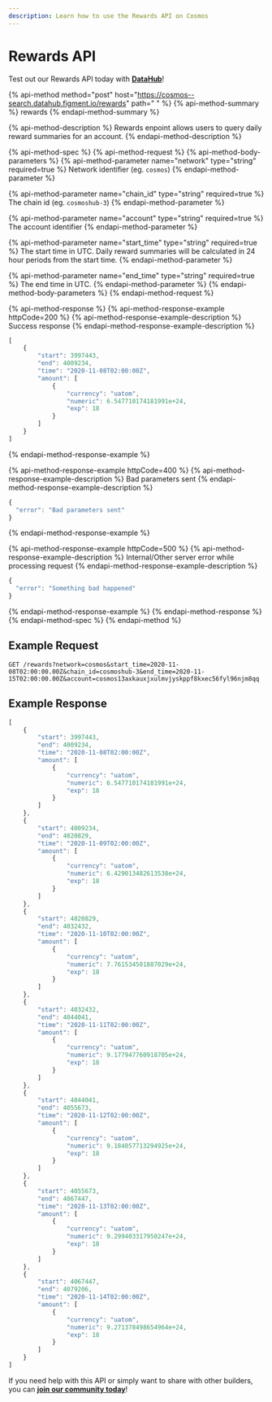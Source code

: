 ```yaml
---
description: Learn how to use the Rewards API on Cosmos
---
```


# Rewards API

Test out our Rewards API today with [**DataHub**](https://datahub.figment.io/sign_up?service=cosmos)!

{% api-method method="post" host="https://cosmos--search.datahub.figment.io/rewards" path=" " %}
{% api-method-summary %}
rewards
{% endapi-method-summary %}

{% api-method-description %}
Rewards enpoint allows users to query daily reward summaries for an account.
{% endapi-method-description %}

{% api-method-spec %}
{% api-method-request %}
{% api-method-body-parameters %}
{% api-method-parameter name="network" type="string" required=true %}
Network identifier \(eg. `cosmos`\)
{% endapi-method-parameter %}

{% api-method-parameter name="chain\_id" type="string" required=true %}
The chain id \(eg. `cosmoshub-3`\)
{% endapi-method-parameter %}

{% api-method-parameter name="account" type="string" required=true %}
The account identifier
{% endapi-method-parameter %}

{% api-method-parameter name="start\_time" type="string" required=true %}
The start time in UTC. Daily reward summaries will be calculated in 24 hour periods from the start time.
{% endapi-method-parameter %}

{% api-method-parameter name="end\_time" type="string" required=true %}
The end time in UTC.
{% endapi-method-parameter %}
{% endapi-method-body-parameters %}
{% endapi-method-request %}

{% api-method-response %}
{% api-method-response-example httpCode=200 %}
{% api-method-response-example-description %}
Success response
{% endapi-method-response-example-description %}

```javascript
[
    {
        "start": 3997443,
        "end": 4009234,
        "time": "2020-11-08T02:00:00Z",
        "amount": [
            {
                "currency": "uatom",
                "numeric": 6.547710174181991e+24,
                "exp": 18
            }
        ]
    }
]
```
{% endapi-method-response-example %}

{% api-method-response-example httpCode=400 %}
{% api-method-response-example-description %}
Bad parameters sent
{% endapi-method-response-example-description %}

```javascript
{
  "error": "Bad parameters sent"
}
```
{% endapi-method-response-example %}

{% api-method-response-example httpCode=500 %}
{% api-method-response-example-description %}
Internal/Other server error while processing request
{% endapi-method-response-example-description %}

```javascript
{
  "error": "Something bad happened" 
}
```
{% endapi-method-response-example %}
{% endapi-method-response %}
{% endapi-method-spec %}
{% endapi-method %}

## Example Request

```http
GET /rewards?network=cosmos&start_time=2020-11-08T02:00:00.00Z&chain_id=cosmoshub-3&end_time=2020-11-15T02:00:00.00Z&account=cosmos13axkauxjxulmvjyskppf8kxec56fyl96njm8qq
```

## Example Response

```javascript
[
    {
        "start": 3997443,
        "end": 4009234,
        "time": "2020-11-08T02:00:00Z",
        "amount": [
            {
                "currency": "uatom",
                "numeric": 6.547710174181991e+24,
                "exp": 18
            }
        ]
    },
    {
        "start": 4009234,
        "end": 4020829,
        "time": "2020-11-09T02:00:00Z",
        "amount": [
            {
                "currency": "uatom",
                "numeric": 6.429013482613538e+24,
                "exp": 18
            }
        ]
    },
    {
        "start": 4020829,
        "end": 4032432,
        "time": "2020-11-10T02:00:00Z",
        "amount": [
            {
                "currency": "uatom",
                "numeric": 7.761534501887029e+24,
                "exp": 18
            }
        ]
    },
    {
        "start": 4032432,
        "end": 4044041,
        "time": "2020-11-11T02:00:00Z",
        "amount": [
            {
                "currency": "uatom",
                "numeric": 9.177947760918705e+24,
                "exp": 18
            }
        ]
    },
    {
        "start": 4044041,
        "end": 4055673,
        "time": "2020-11-12T02:00:00Z",
        "amount": [
            {
                "currency": "uatom",
                "numeric": 9.184057713294925e+24,
                "exp": 18
            }
        ]
    },
    {
        "start": 4055673,
        "end": 4067447,
        "time": "2020-11-13T02:00:00Z",
        "amount": [
            {
                "currency": "uatom",
                "numeric": 9.299403317950247e+24,
                "exp": 18
            }
        ]
    },
    {
        "start": 4067447,
        "end": 4079206,
        "time": "2020-11-14T02:00:00Z",
        "amount": [
            {
                "currency": "uatom",
                "numeric": 9.271378498654964e+24,
                "exp": 18
            }
        ]
    }
]
```

If you need help with this API or simply want to share with other builders, you can [**join our community today**](https://discord.gg/fszyM7K)!

